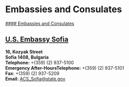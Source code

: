 # Embassies and Consulates

[#### Embassies and Consulates](javascript:void(0); "Embassies and Consulates")

## [U.S. Embassy Sofia](https://bg.usembassy.gov/)

**16, Kozyak Street  
Sofia 1408, Bulgaria**  
**Telephone:** +(359) (2) 937-5100  
**Emergency After-HoursTelephone:** +(359) (2) 937-5101  
**Fax**: +(359) (2) 937-5209  
**Email:** [ACS\_Sofia@state.gov](mailto:ACS_Sofia@state.gov)
